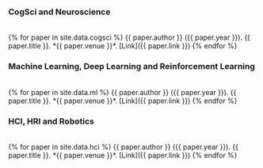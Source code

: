 ### CogSci and Neuroscience
<br />
{% for paper in site.data.cogsci %}
{{ paper.author }} ({{ paper.year }}). {{ paper.title }}. *{{ paper.venue }}*. [Link]({{ paper.link }})
{% endfor %}


### Machine Learning, Deep Learning and Reinforcement Learning
<br />
{% for paper in site.data.ml %}
{{ paper.author }} ({{ paper.year }}). {{ paper.title }}. *{{ paper.venue }}*. [Link]({{ paper.link }})
{% endfor %}


### HCI, HRI and Robotics
<br />
{% for paper in site.data.hci %}
{{ paper.author }} ({{ paper.year }}). {{ paper.title }}. *{{ paper.venue }}*. [Link]({{ paper.link }})
{% endfor %}